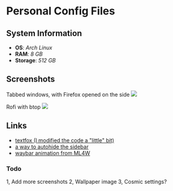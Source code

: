 # Personal Config Files

## System Information
- **OS**: *Arch Linux*
- **RAM**: *8 GB*
- **Storage**: *512 GB*

## Screenshots

Tabbed windows, with Firefox opened on the side
![](../main/images/Tabbed-terminal-firefox.png)

Rofi with btop
![](../main/images/Rofi-btop.png)

## Links
- [textfox (I modified the code a "little" bit)](https://github.com/adriankarlen/textfox)
- [a way to autohide the sidebar](https://github.com/MrOtherGuy/firefox-csshacks/blob/36be28e7d26e53d0c098691acb3b7633bb3840b5/chrome/autohide_sidebar.css)
- [waybar animation from ML4W](https://github.com/mylinuxforwork/dotfiles/)

### Todo
1, Add more screenshots
2, Wallpaper image
3, Cosmic settings?